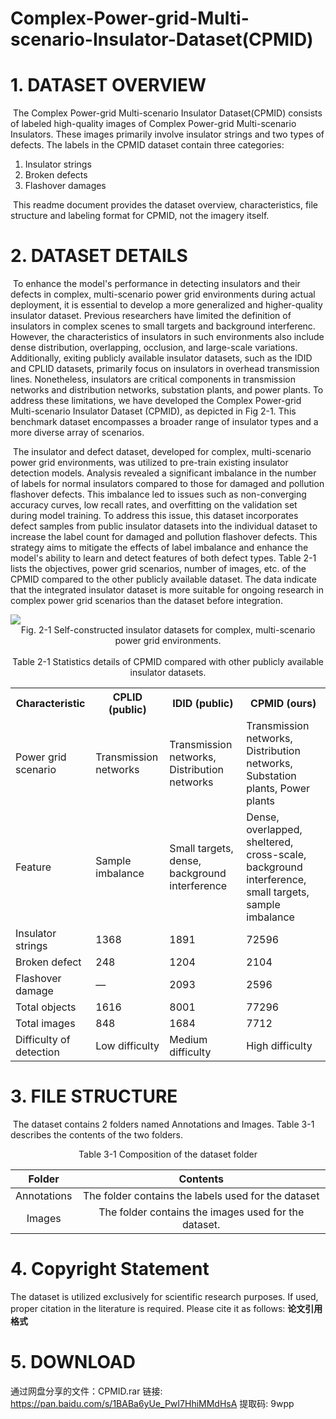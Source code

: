 # Complex-Power-grid-Multi-scenario-Insulator-Dataset(CPMID)

# 1. **DATASET OVERVIEW**

​	The Complex Power-grid Multi-scenario Insulator Dataset(CPMID) consists of labeled high-quality images of Complex Power-grid Multi-scenario Insulators. These images primarily involve insulator strings and two types of defects. The labels in the CPMID dataset contain three categories:

1. Insulator strings
2. Broken defects
3. Flashover damages

​	This readme document provides the dataset overview, characteristics, file structure and labeling format for CPMID, not the imagery itself.

# 2. **DATASET DETAILS**

​	To enhance the model's performance in detecting insulators and their defects in complex, multi-scenario power grid environments during actual deployment, it is essential to develop a more generalized and higher-quality insulator dataset. Previous researchers have limited the definition of insulators in complex scenes to small targets and background interferenc. However, the characteristics of insulators in such environments also include dense distribution, overlapping, occlusion, and large-scale variations. Additionally, exiting publicly available insulator datasets, such as the IDID and CPLID datasets, primarily focus on insulators in overhead transmission lines. Nonetheless, insulators are critical components in transmission networks and distribution networks, substation plants, and power plants. To address these limitations, we have developed the Complex Power-grid Multi-scenario Insulator Dataset (CPMID), as depicted in Fig 2-1. This benchmark dataset encompasses a broader range of insulator types and a more diverse array of scenarios. 

​	The insulator and defect dataset, developed for complex, multi-scenario power grid environments, was utilized to pre-train existing insulator detection models. Analysis revealed a significant imbalance in the number of labels for normal insulators compared to those for damaged and pollution flashover defects. This imbalance led to issues such as non-converging accuracy curves, low recall rates, and overfitting on the validation set during model training. To address this issue, this dataset incorporates defect samples from public insulator datasets into the individual dataset to increase the label count for damaged and pollution flashover defects. This strategy aims to mitigate the effects of label imbalance and enhance the model's ability to learn and detect features of both defect types. Table 2-1 lists the objectives, power grid scenarios, number of images, etc. of the CPMID compared to the other publicly available dataset. The data indicate that the integrated insulator dataset is more suitable for ongoing research in complex power grid scenarios than the dataset before integration.

<img src='Self-constructed insulator datasets for complex, multi-scenario power grid environments.png'>

<div align=center>Fig. 2-1 Self-constructed insulator datasets for complex, multi-scenario power grid environments.</div>

<br>

<div align=center>Table 2-1 Statistics details of CPMID compared with other publicly available insulator datasets.</div>

<table>
  <tr>
    <th>Characteristic</th>
    <th>CPLID (public)</th>
    <th>IDID (public)</th>
    <th>CPMID (ours)</th>
  </tr>
  <tr>
    <td>Power grid scenario</td>
    <td>Transmission networks</td>
    <td>Transmission networks, Distribution networks</td>
    <td>Transmission networks, Distribution networks, Substation plants, Power plants</td>
  </tr>
  <tr>
    <td>Feature</td>
    <td>Sample imbalance</td>
    <td>Small targets, dense, background interference</td>
    <td>Dense, overlapped, sheltered, cross-scale, background interference, small targets, sample imbalance</td>
  </tr>
  <tr>
    <td>Insulator strings</td>
    <td>1368</td>
    <td>1891</td>
    <td>72596</td>
  </tr>
  <tr>
    <td>Broken defect</td>
    <td>248</td>
    <td>1204</td>
    <td>2104</td>
  </tr>
  <tr>
    <td>Flashover damage</td>
    <td>&mdash;</td>
    <td>2093</td>
    <td>2596</td>
  </tr>
  <tr>
    <td>Total objects</td>
    <td>1616</td>
    <td>8001</td>
    <td>77296</td>
  </tr>
  <tr>
    <td>Total images</td>
    <td>848</td>
    <td>1684</td>
    <td>7712</td>
  </tr>
  <tr>
    <td>Difficulty of detection</td>
    <td>Low difficulty</td>
    <td>Medium difficulty</td>
    <td>High difficulty</td>
  </tr>
</table>

# 3. **FILE STRUCTURE**

​	The dataset contains 2 folders named Annotations and Images. Table 3-1 describes the contents of the two folders.

<div align=center>Table 3-1 Composition of the dataset folder</div>

|   Folder    |                       Contents                       |
| :---------: | :--------------------------------------------------: |
| Annotations | The folder contains the labels used for the dataset  |
|   Images    | The folder contains the images used for the dataset. |

# 4. Copyright Statement

The dataset is utilized exclusively for scientific research purposes. If used, proper citation in the literature is required. Please cite it as follows: **论文引用格式**

# 5. DOWNLOAD

通过网盘分享的文件：CPMID.rar
链接: https://pan.baidu.com/s/1BABa6yUe_PwI7HhiMMdHsA 提取码: 9wpp